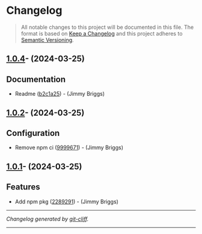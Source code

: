 # Changelog

> All notable changes to this project will be documented in this file. The format is based on
[Keep a Changelog](http://keepachangelog.com/) and this project adheres to
[Semantic Versioning](http://semver.org/).

## [1.0.4](https://github.com/noclocks/eslint-config-noclocks/compare/v1.0.3...v1.0.4)- (2024-03-25)

## Documentation

- Readme ([b2c1a25](https://github.com/noclocks/eslint-config-noclocks/commit/b2c1a25b3b5dc017ca9e001c96edffa0a5515230))  - (Jimmy Briggs)

## [1.0.2](https://github.com/noclocks/eslint-config-noclocks/compare/v1.0.1...v1.0.2)- (2024-03-25)

## Configuration

- Remove npm ci ([9999671](https://github.com/noclocks/eslint-config-noclocks/commit/99996718cd8233dbbef8274a0c1b8cbec5757d43))  - (Jimmy Briggs)

## [1.0.1](https://github.com/noclocks/eslint-config-noclocks/tree/v1.0.1)- (2024-03-25)

## Features

- Add npm pkg ([2289291](https://github.com/noclocks/eslint-config-noclocks/commit/2289291e7fb1e3406cfd2287a03b29674f84a3cd))  - (Jimmy Briggs)

***
*Changelog generated by [git-cliff](https://github.com/orhun/git-cliff).*
***
